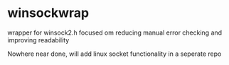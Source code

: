 # winsockwrap
wrapper for winsock2.h focused om reducing manual error checking and improving readability

Nowhere near done, will add linux socket functionality in a seperate repo
